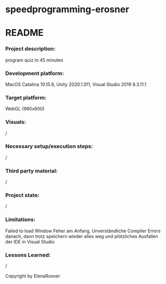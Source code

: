 # speedprogramming-erosner

# README

### Project description: 
program quiz in 45 minutes

### Development platform: 
MacOS Catalina 10.15.6, Unity 2020.1.5f1, Visual Studio 2019 8.3.11.1


### Target platform: 
WebGL (960x600)

### Visuals: 
/

### Necessary setup/execution steps: 
/

### Third party material: 
/

### Project state: 
/

### Limitations: 
Failed to load Window Feher am Anfang, Unverständliche Compiler Errors danach, dann trotz speichern wieder alles weg und plötzliches Ausfallen der IDE in Visual Studio 

### Lessons Learned: 
/

Copyright by ElenaRosner
